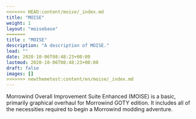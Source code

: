 ```yaml
---
<<<<<<< HEAD:content/moise/_index.md
title: "MOISE"
weight: 1
layout: "moisebase"
=======
title : "MOISE"
description: "A description of MOISE."
lead: ""
date: 2020-10-06T08:48:23+00:00
lastmod: 2020-10-06T08:48:23+00:00
draft: false
images: []
>>>>>>> newthemetest:content/en/moise/_index.md
---
```


Morrowind Overall Improvement Suite Enhanced (MOISE) is a basic, primarily graphical overhaul for Morrowind GOTY edition. It includes all of the necessities required to begin a Morrowind modding adventure.